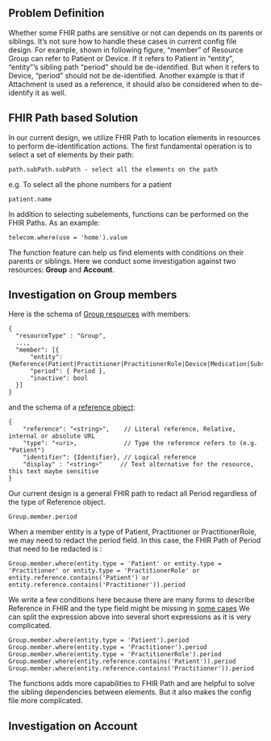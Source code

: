 ## Problem Definition
Whether some FHIR paths are sensitive or not can depends on its parents or siblings. 
It’s not sure how to handle these cases in current config file design. 
For example, shown in following figure, “member” of Resource Group can refer to Patient or Device. 
If it refers to Patient in “entity”, “entity”’s sibling path “period” should be de-identified. 
But when it refers to Device, “period” should not be de-identified. 
Another example is that if Attachment is used as a reference, 
it should also be considered when to de-identify it as well.
## FHIR Path based Solution
In our current design, we utilize FHIR Path to location elements in resources to perform de-identification actions. 
The first fundamental operation is to select a set of elements by their path:
```
path.subPath.subPath - select all the elements on the path
``` 
e.g. To select all the phone numbers for a patient

```
patient.name
```

In addition to selecting subelements, functions can be performed on the FHIR Paths.
As an example:
```
telecom.where(use = 'home').value
```
The function feature can help us find elements with conditions on their parents or siblings. Here we conduct some investigation against two resources: **Group** and **Account**.

## Investigation on Group members
Here is the schema of [Group resources](https://www.hl7.org/fhir/group.html) with members:
```
{
  "resourceType" : "Group",
  ...,
  "member": [{
      "entity": {Reference(Patient|Practitioner|PractitionerRole|Device|Medication|Substance|Group)},
      "period": { Period },
      "inactive": bool
  }]
}
```
and the schema of a [reference object](https://www.hl7.org/fhir/references.html#Reference):
```
{
    "reference": "<string>",    // Literal reference, Relative, internal or absolute URL
    "type": "<uri>,             // Type the reference refers to (e.g. "Patient")
    "identifier": {Identifier}, // Logical reference
    "display" : "<string>"     // Text alternative for the resource, this text maybe sensitive
}
```
Our current design is a general FHIR path to redact all Period regardless of the type of Reference object. 
```
Group.member.period
```

When a member entity is a type of Patient, Practitioner or PractitionerRole, we may need to redact the period field. 
In this case, the FHIR Path of Period that need to be redacted is :
```
Group.member.where(entity.type = 'Patient' or entity.type = 'Practitioner' or entity.type = 'PractitionerRole' or entity.reference.contains('Patient') or entity.reference.contains('Practitioner')).period
```
We write a few conditions here because there are many forms to describe Reference in FHIR and the type field might be missing in [some cases](https://www.hl7.org/fhir/group-example-member.json.html)
We can split the expression above into several short expressions as it is very complicated.
```
Group.member.where(entity.type = 'Patient').period
Group.member.where(entity.type = 'Practitioner').period
Group.member.where(entity.type = 'PractitionerRole').period
Group.member.where(entity.reference.contains('Patient')).period
Group.member.where(entity.reference.contains('Practitioner')).period
```
The functions adds more capabilities to FHIR Path and are helpful to solve the sibling dependencies between elements. But it also makes the config file more complicated.

## Investigation on Account

